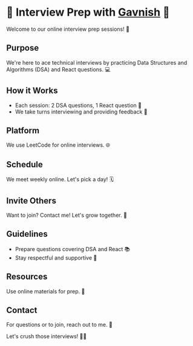 # 🚀 Interview Prep with [Gavnish](https://github.com/Gavnishkumar) 🚀

Welcome to our online interview prep sessions! 🥳

## Purpose
We're here to ace technical interviews by practicing Data Structures and Algorithms (DSA) and React questions. 💻

## How it Works
- Each session: 2 DSA questions, 1 React question 📝
- We take turns interviewing and providing feedback 🔄

## Platform
We use LeetCode for online interviews. 🌐

## Schedule
We meet weekly online. Let's pick a day! 🗓️

## Invite Others
Want to join? Contact me! Let's grow together. 🌱

## Guidelines
- Prepare questions covering DSA and React 📚
- Stay respectful and supportive 🤝

## Resources
Use online materials for prep. 📖

## Contact
For questions or to join, reach out to me. 📧

Let's crush those interviews! 💪😄

